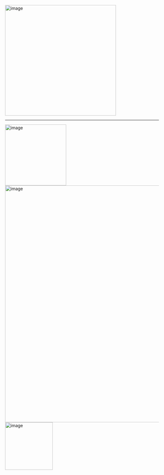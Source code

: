 <img width="363" alt="image" src="https://github.com/user-attachments/assets/0a1d7154-59ff-49a6-840f-f7dbdf7f77ed" />

---

<img width="200" alt="image" src="https://github.com/user-attachments/assets/50d9eb90-55fa-41b6-8ce2-dc02b9f68d7a" />
<img width="777" alt="image" src="https://github.com/user-attachments/assets/d1367039-0fee-456a-8b5a-64ad33de8980" />
<img width="156" alt="image" src="https://github.com/user-attachments/assets/13e32448-778e-4244-862a-dbe23192d21b" />
